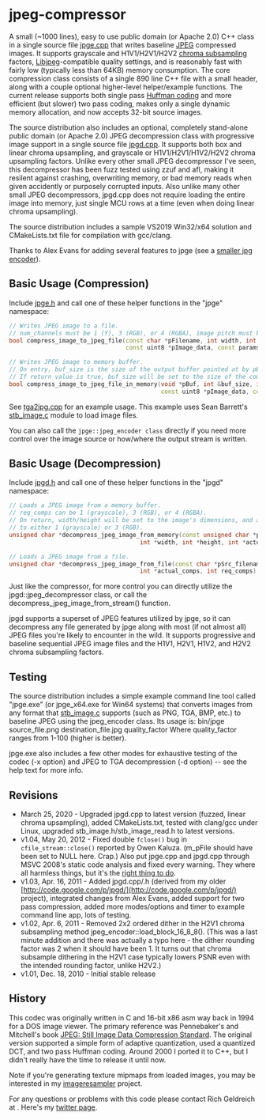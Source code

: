 # jpeg-compressor

A small (~1000 lines), easy to use public domain (or Apache 2.0) C++ class in a single source file [jpge.cpp](https://github.com/orian/jpeg-compressor/blob/master/jpge.cpp) that writes baseline [JPEG](http://en.wikipedia.org/wiki/JPEG) compressed images. It supports grayscale and H1V1/H2V1/H2V2 [chroma subsampling](http://en.wikipedia.org/wiki/Chroma_subsampling) factors, [Libjpeg](http://en.wikipedia.org/wiki/Libjpeg)-compatible quality settings, and is reasonably fast with fairly low (typically less than 64KB) memory consumption. The core compression class consists of a single 890 line C++ file with a small header, along with a couple optional higher-level helper/example functions. The current release supports both single pass [Huffman coding](http://en.wikipedia.org/wiki/Huffman_coding) and more efficient (but slower) two pass coding, makes only a single dynamic memory allocation, and now accepts 32-bit source images.

The source distribution also includes an optional, completely stand-alone public domain (or Apache 2.0) JPEG decompression class with progressive image support in a single source file [jpgd.cpp](https://github.com/orian/jpeg-compressor/blob/master/jpgd.cpp). It supports both box and linear chroma upsampling, and grayscale or H1V1/H2V1/H1V2/H2V2 chroma upsampling factors. Unlike every other small JPEG decompressor I've seen, this decompressor has been fuzz tested using zzuf and afl, making it resilent against crashing, overwriting memory, or bad memory reads when given accidently or purposely corrupted inputs. Also unlike many other small JPEG decompressors, jpgd.cpp does not require loading the entire image into memory, just single MCU rows at a time (even when doing linear chroma upsampling).

The source distribution includes a sample VS2019 Win32/x64 solution and CMakeLists.txt file for compilation with gcc/clang.

Thanks to Alex Evans for adding several features to jpge (see a [smaller jpg encoder](http://altdevblogaday.org/2011/04/06/a-smaller-jpg-encoder/)).

## Basic Usage (Compression)

Include [jpge.h](https://github.com/orian/jpeg-compressor/blob/master/jpge.h) and call one of these helper functions in the "jpge" namespace:
``` cpp
// Writes JPEG image to a file. 
// num_channels must be 1 (Y), 3 (RGB), or 4 (RGBA), image pitch must be width*num_channels.
bool compress_image_to_jpeg_file(const char *pFilename, int width, int height, int num_channels, 
                                 const uint8 *pImage_data, const params &comp_params = params());

// Writes JPEG image to memory buffer. 
// On entry, buf_size is the size of the output buffer pointed at by pBuf, which should be at least ~1024 bytes. 
// If return value is true, buf_size will be set to the size of the compressed data.
bool compress_image_to_jpeg_file_in_memory(void *pBuf, int &buf_size, int width, int height, int num_channels, 
                                           const uint8 *pImage_data, const params &comp_params = params());
```
See [tga2jpg.cpp](https://github.com/orian/jpeg-compressor/blob/master/tga2jpg.cpp) for an example usage. This example uses Sean Barrett's [stb_image.c](http://www.nothings.org/stb_image.c) module to load image files.

You can also call the `jpge::jpeg_encoder class` directly if you need more control over the image source or how/where the output stream is written.

## Basic Usage (Decompression)

Include [jpgd.h](https://github.com/orian/jpeg-compressor/blob/master/jpgd.h) and call one of these helper functions in the "jpgd" namespace:

``` cpp
// Loads a JPEG image from a memory buffer.
// req_comps can be 1 (grayscale), 3 (RGB), or 4 (RGBA).
// On return, width/height will be set to the image's dimensions, and actual_comps will be set 
// to either 1 (grayscale) or 3 (RGB).
unsigned char *decompress_jpeg_image_from_memory(const unsigned char *pSrc_data, int src_data_size, 
                                     int *width, int *height, int *actual_comps, int req_comps);

// Loads a JPEG image from a file.
unsigned char *decompress_jpeg_image_from_file(const char *pSrc_filename, int *width, int *height, 
                                     int *actual_comps, int req_comps);
```
Just like the compressor, for more control you can directly utilize the jpgd::jpeg_decompressor class, or call the decompress_jpeg_image_from_stream() function.

jpgd supports a superset of JPEG features utilized by jpge, so it can decompress any file generated by jpge along with most (if not almost all) JPEG files you're likely to encounter in the wild. It supports progressive and baseline sequential JPEG image files and the H1V1, H2V1, H1V2, and H2V2 chroma subsampling factors.

## Testing

The source distribution includes a simple example command line tool called "jpge.exe" (or jpge_x64.exe for Win64 systems) that converts images from any format that [stb_image.c](http://www.nothings.org/stb_image.c) supports (such as PNG, TGA, BMP, etc.) to baseline JPEG using the jpeg_encoder class. Its usage is:
  bin/jpge source_file.png destination_file.jpg quality_factor
Where quality_factor ranges from 1-100 (higher is better).

jpge.exe also includes a few other modes for exhaustive testing of the codec (-x option) and JPEG to TGA decompression (-d option) -- see the help text for more info.

## Revisions

 - March 25, 2020 - Upgraded jpgd.cpp to latest version (fuzzed, linear chroma upsampling), added CMakeLists.txt, tested with clang/gcc under Linux, upgraded stb_image.h/stb_image_read.h to latest versions.
 - v1.04, May 20, 2012 - Fixed double `fclose()` bug in `cfile_stream::close()` reported by Owen Kaluza. (m_pFile should have been set to NULL here. Crap.) Also put jpge.cpp and jpgd.cpp through MSVC 2008's static code analysis and fixed every warning. They where all harmless things, but it's the [right thing to do](http://www.altdevblogaday.com/2011/12/24/static-code-analysis/).
 - v1.03, Apr. 16, 2011 - Added jpgd.cpp/.h (derived from my older [http://code.google.com/p/jpgd/](http://code.google.com/p/jpgd/) project), integrated changes from Alex Evans, added support for two pass compression, added more modes/options and timer to example command line app, lots of testing.
 - v1.02, Apr. 6, 2011 - Removed 2x2 ordered dither in the H2V1 chroma subsampling method jpeg_encoder::load_block_16_8_8(). (This was a last minute addition and there was actually a typo here - the dither rounding factor was 2 when it should have been 1. It turns out that chroma subsample dithering in the H2V1 case typically lowers PSNR even with the intended rounding factor, unlike H2V2.)
 - v1.01, Dec. 18, 2010 - Initial stable release

## History

This codec was originally written in C and 16-bit x86 asm way back in 1994 for a DOS image viewer. The primary reference was Pennebaker's and Mitchell's book [JPEG: Still Image Data Compression Standard](http://www.amazon.com/JPEG-Compression-Standard-Multimedia-Standards/dp/0442012721/). The original version supported a simple form of adaptive quantization, used a quantized DCT, and two pass Huffman coding. Around 2000 I ported it to C++, but I didn't really have the time to release it until now.

Note if you're generating texture mipmaps from loaded images, you may be interested in my [imageresampler](http://code.google.com/p/imageresampler/) project.

For any questions or problems with this code please contact Rich Geldreich at <richgel99 at gmail.com>. Here's my [twitter page](http://twitter.com/#!/richgel999).
